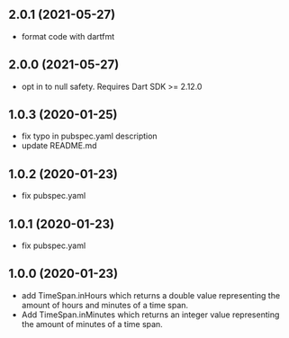 ## 2.0.1 (2021-05-27)

- format code with dartfmt

## 2.0.0 (2021-05-27)

- opt in to null safety. Requires Dart SDK >= 2.12.0

## 1.0.3 (2020-01-25)

- fix typo in pubspec.yaml description
- update README.md

## 1.0.2 (2020-01-23)

- fix pubspec.yaml

## 1.0.1 (2020-01-23)

- fix pubspec.yaml

## 1.0.0 (2020-01-23)

- add TimeSpan.inHours which returns a double value representing the amount of hours and minutes of a time span.
- Add TimeSpan.inMinutes which returns an integer value representing the amount of minutes of a time span.
